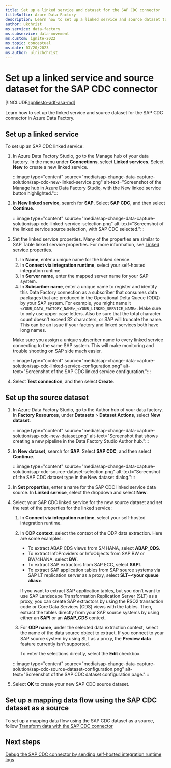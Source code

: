 ```yaml
---
title: Set up a linked service and dataset for the SAP CDC connector
titleSuffix: Azure Data Factory
description: Learn how to set up a linked service and source dataset to use with the SAP CDC (change data capture) connector in Azure Data Factory.
author: ukchrist
ms.service: data-factory
ms.subservice: data-movement
ms.custom: ignite-2022
ms.topic: conceptual
ms.date: 07/20/2023
ms.author: ulrichchrist
---
```


# Set up a linked service and source dataset for the SAP CDC connector

[!INCLUDE[appliesto-adf-asa-md](includes/appliesto-adf-asa-md.md)]

Learn how to set up the linked service and source dataset for the SAP CDC connector in Azure Data Factory.

## Set up a linked service

To set up an SAP CDC linked service:

1. In Azure Data Factory Studio, go to the Manage hub of your data factory. In the menu under **Connections**, select **Linked services**. Select **New** to create a new linked service.

    :::image type="content" source="media/sap-change-data-capture-solution/sap-cdc-new-linked-service.png" alt-text="Screenshot of the Manage hub in Azure Data Factory Studio, with the New linked service button highlighted.":::

1. In **New linked service**, search for **SAP**. Select **SAP CDC**, and then select **Continue**.

   :::image type="content" source="media/sap-change-data-capture-solution/sap-cdc-linked-service-selection.png" alt-text="Screenshot of the linked service source selection, with SAP CDC selected.":::

1. Set the linked service properties. Many of the properties are similar to SAP Table linked service properties. For more information, see [Linked service properties](connector-sap-table.md?tabs=data-factory#linked-service-properties).

   1. In **Name**, enter a unique name for the linked service.
   1. In **Connect via integration runtime**, select your self-hosted integration runtime.
   1. In **Server name**, enter the mapped server name for your SAP system.
   1. In **Subscriber name**, enter a unique name to register and identify this Data Factory connection as a subscriber that consumes data packages that are produced in the Operational Delta Queue (ODQ) by your SAP system. For example, you might name it `<YOUR_DATA_FACTORY_NAME>_<YOUR_LINKED_SERVICE_NAME>`. Make sure to only use upper case letters. Also be sure that the total character count doesn't exceed 32 characters, or SAP will truncate the name. This can be an issue if your factory and linked services both have long names.

    Make sure you assign a unique subscriber name to every linked service connecting to the same SAP system. This will make monitoring and trouble shooting on SAP side much easier.

    :::image type="content" source="media/sap-change-data-capture-solution/sap-cdc-linked-service-configuration.png" alt-text="Screenshot of the SAP CDC linked service configuration.":::

1. Select **Test connection**, and then select **Create**.

## Set up the source dataset

1. In Azure Data Factory Studio, go to the Author hub of your data factory. In **Factory Resources**, under **Datasets** > **Dataset Actions**, select **New dataset**.

   :::image type="content" source="media/sap-change-data-capture-solution/sap-cdc-new-dataset.png" alt-text="Screenshot that shows creating a new pipeline in the Data Factory Studio Author hub.":::  

1. In **New dataset**, search for **SAP**. Select **SAP CDC**, and then select **Continue**.

    :::image type="content" source="media/sap-change-data-capture-solution/sap-cdc-source-dataset-selection.png" alt-text="Screenshot of the SAP CDC dataset type in the New dataset dialog.":::

1. In **Set properties**, enter a name for the SAP CDC linked service data source. In **Linked service**, select the dropdown and select **New**.

1. Select your SAP CDC linked service for the new source dataset and set the rest of the properties for the linked service:

   1. In **Connect via integration runtime**, select your self-hosted integration runtime.

   1. In **ODP context**, select the context of the ODP data extraction. Here are some examples:

       - To extract ABAP CDS views from S/4HANA, select **ABAP_CDS**.
       - To extract InfoProviders or InfoObjects from SAP BW or BW/4HANA, select **BW**.
       - To extract SAP extractors from SAP ECC, select **SAPI**.
       - To extract SAP application tables from SAP source systems via SAP LT replication server as a proxy, select **SLT~\<your queue alias\>**.

       If you want to extract SAP application tables, but you don’t want to use SAP Landscape Transformation Replication Server (SLT) as a proxy, you can create SAP extractors by using the RSO2 transaction code or Core Data Services (CDS) views with the tables. Then, extract the tables directly from your SAP source systems by using either an **SAPI** or an **ABAP_CDS** context.

   1. For **ODP name**, under the selected data extraction context, select the name of the data source object to extract. If you connect to your SAP source system by using SLT as a proxy, the **Preview data** feature currently isn't supported.

      To enter the selections directly, select the **Edit** checkbox.
  
    :::image type="content" source="media/sap-change-data-capture-solution/sap-cdc-source-dataset-configuration.png" alt-text="Screenshot of the SAP CDC dataset configuration page.":::

1. Select **OK** to create your new SAP CDC source dataset.

## Set up a mapping data flow using the SAP CDC dataset as a source

To set up a mapping data flow using the SAP CDC dataset as a source, follow [Transform data with the SAP CDC connector](connector-sap-change-data-capture.md#transform-data-with-the-sap-cdc-connector)

## Next steps

[Debug the SAP CDC connector by sending self-hosted integration runtime logs](sap-change-data-capture-debug-shir-logs.md)

